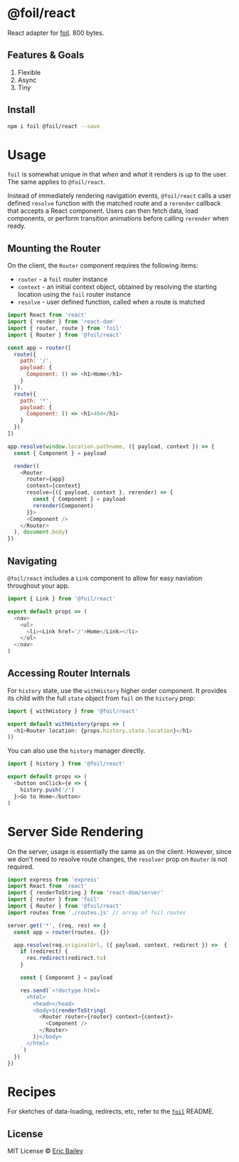 # @foil/react
React adapter for [foil](https://github.com/estrattonbailey/foil). 800 bytes.

## Features & Goals
1. Flexible
2. Async
3. Tiny

## Install
```bash
npm i foil @foil/react --save
```

# Usage
`foil` is somewhat unique in that *when* and *what* it renders is up to
the user. The same applies to `@foil/react`.

Instead of immediately rendering navigation events, `@foil/react` calls a user
defined `resolve` function with the matched route and a `rerender` callback that
accepts a React component. Users can then fetch data, load components, or perform
transition animations before calling `rerender` when ready.

## Mounting the Router
On the client, the `Router` component requires the following items:
- `router` - a `foil` router instance
- `context` - an initial context object, obtained by resolving the
  starting location using the `foil` router instance
- `resolve` - user defined function, called when a route is matched

```javascript
import React from 'react'
import { render } from 'react-dom'
import { router, route } from 'foil'
import { Router } from '@foil/react'

const app = router([
  route({
    path: '/',
    payload: {
      Component: () => <h1>Home</h1>
    }
  }),
  route({
    path: '*',
    payload: {
      Component: () => <h1>404</h1>
    }
  })
])

app.resolve(window.location.pathname, ({ payload, context }) => {
  const { Component } = payload

  render((
    <Router
      router={app}
      context={context}
      resolve={({ payload, context }, rerender) => {
        const { Component } = payload
        rerender(Component)
      }}>
      <Component />
    </Router>
  ), document.body)
})
```

## Navigating
`@foil/react` includes a `Link` component to allow for easy naviation throughout
your app.
```javascript
import { Link } from '@foil/react'

export default props => (
  <nav>
    <ul>
      <li><Link href='/'>Home</Link></li>
    </ul>
  </nav>
)
```

## Accessing Router Internals
For `history` state, use the `withHistory` higher order component. It provides its
child with the full `state` object from `foil` on the `history` prop:

```javascript
import { withHistory } from '@foil/react'

export default withHistory(props => (
  <h1>Router location: {props.history.state.location}</h1>
))
```

You can also use the `history` manager directly.
```javascript
import { history } from '@foil/react'

export default props => (
  <button onClick={e => {
    history.push('/')
  }>Go to Home</button>
)
```

# Server Side Rendering
On the server, usage is essentially the same as on the client. However, since we
don't need to resolve route changes, the `resolver` prop on `Router` is not
required.

```javascript
import express from 'express'
import React from 'react'
import { renderToString } from 'react-dom/server'
import { router } from 'foil'
import { Router } from '@foil/react'
import routes from './routes.js' // array of foil routes

server.get('*', (req, res) => {
  const app = router(routes, {})

  app.resolve(req.originalUrl, ({ payload, context, redirect }) =>  {
    if (redirect) {
      res.redirect(redirect.to)
    }

    const { Component } = payload

    res.send(`<!doctype html>
      <html>
        <head></head>
        <body>${renderToString(
          <Router router={router} context={context}>
            <Component />
          </Router>
        )}</body>
      </html>
    `)
  })
})
```

# Recipes
For sketches of data-loading, redirects, etc, refer to the [`foil`](https://github.com/estrattonbailey/foil) README.

## License
MIT License © [Eric Bailey](https://estrattonbailey.com)
